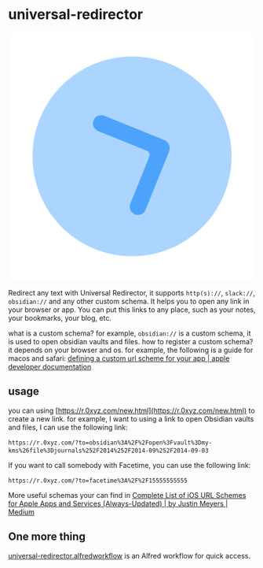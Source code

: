 # universal-redirector

![logo](./_assets/logo.png)

Redirect any text with Universal Redirector, it supports `http(s)://`, `slack://`, `obsidian://` and any other custom schema.
It helps you to open any link in your browser or app. You can put this links to any place, such as your notes, your bookmarks, your blog, etc.

what is a custom schema? for example, `obsidian://` is a custom schema, it is used to open obsidian vaults and files.
how to register a custom schema? it depends on your browser and os. for example,
the following is a guide for macos and safari: [defining a custom url scheme for your app | apple developer documentation](https://developer.apple.com/documentation/xcode/defining-a-custom-url-scheme-for-your-app)

## usage

you can using [https://r.0xyz.com/new.html](https://r.0xyz.com/new.html) to create a new link. for example,
I want to using a link to open Obsidian vaults and files, I can use the following link:

```
https://r.0xyz.com/?to=obsidian%3A%2F%2Fopen%3Fvault%3Dmy-kms%26file%3Djournals%252F2014%252F2014-09%252F2014-09-03
```

If you want to call somebody with Facetime, you can use the following link:

```
https://r.0xyz.com/?to=facetime%3A%2F%2F15555555555
```

More useful schemas your can find in [Complete List of iOS URL Schemes for Apple Apps and Services (Always-Updated) | by Justin Meyers | Medium](https://medium.com/@contact.jmeyers/complete-list-of-ios-url-schemes-for-apple-apps-and-services-always-updated-800c64f450f)

## One more thing

[universal-redirector.alfredworkflow](https://github.com/alswl/universal-redirector/blob/master/universal-redirector.alfredworkflow) is an Alfred workflow for quick access.
